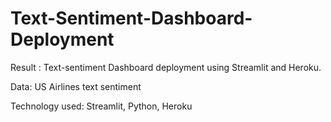 # Text-Sentiment-Dashboard-Deployment

Result : Text-sentiment Dashboard deployment using Streamlit and Heroku.

Data: US Airlines text sentiment

Technology used: Streamlit, Python, Heroku 
